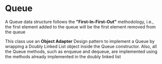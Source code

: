 # Queue

A Queue data structure follows the **"First-In-First-Out"** methodology, i.e., the first
element added to the queue will be the first element removed from the queue

This class use an **Object Adapter** Design pattern to implement a Queue by wrapping a Doubly Linked List object
inside the Queue constructor. Also, all the Queue methods, such as enqueue and dequeue, are implemented
using the methods already implemented in the doubly linked list